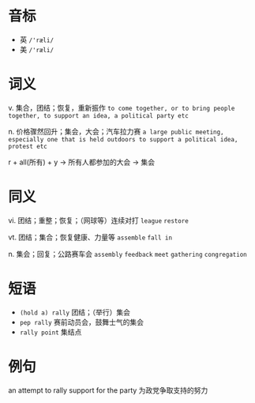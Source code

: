 # 音标

- 英 `/'ræli/`
- 美 `/'ræli/`

# 词义

v. 集合，团结；恢复，重新振作
`to come together, or to bring people together, to support an idea, a political party etc`

n. 价格骤然回升；集会，大会；汽车拉力赛
`a large public meeting, especially one that is held outdoors to support a political idea, protest etc`



r + all(所有) + y → 所有人都参加的大会 → 集会

# 同义

vi. 团结；重整；恢复；（网球等）连续对打
`league` `restore`

vt. 团结；集合；恢复健康、力量等
`assemble` `fall in`

n. 集会；回复；公路赛车会
`assembly` `feedback` `meet` `gathering` `congregation`

# 短语

- `(hold a) rally` 团结；（举行）集会
- `pep rally` 赛前动员会，鼓舞士气的集会
- `rally point` 集结点

# 例句

an attempt to rally support for the party
为政党争取支持的努力


